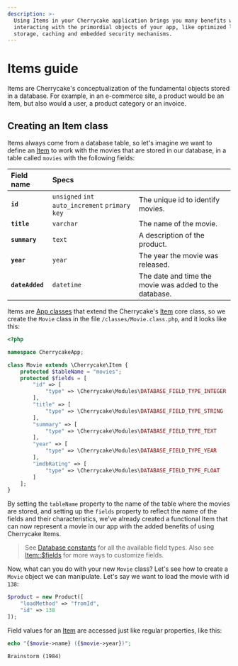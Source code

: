 ```yaml
---
description: >-
  Using Items in your Cherrycake application brings you many benefits when
  interacting with the primordial objects of your app, like optimized loading,
  storage, caching and embedded security mechanisms.
---
```


# Items guide

Items are Cherrycake's conceptualization of the fundamental objects stored in a database. For example, in an e-commerce site, a product would be an Item, but also would a user, a product category or an invoice.

## Creating an Item class

Items always come from a database table, so let's imagine we want to define an [Item](../../reference/core-classes/item/) to work with the movies that are stored in our database, in a table called `movies` with the following fields:

| Field name | Specs |  |
| :--- | :--- | :--- |
| **`id`** | `unsigned` `int` `auto_increment` `primary key` | The unique id to identify movies. |
| **`title`** | `varchar` | The name of the movie. |
| **`summary`** | `text` | A description of the product. |
| **`year`** | `year` | The year the movie was released. |
| **`dateAdded`** | `datetime` | The date and time the movie was added to the database. |

Items are [App classes](../classes-guide.md#app-class-files) that extend the Cherrycake's [Item](../../reference/core-classes/item/) core class, so we create the `Movie` class in the file `/classes/Movie.class.php`, and it looks like this:

```php
<?php

namespace CherrycakeApp;

class Movie extends \Cherrycake\Item {
    protected $tableName = "movies";
    protected $fields = [
        "id" => [
            "type" => \Cherrycake\Modules\DATABASE_FIELD_TYPE_INTEGER
        ],
        "title" => [
            "type" => \Cherrycake\Modules\DATABASE_FIELD_TYPE_STRING
        ],
        "summary" => [
            "type" => \Cherrycake\Modules\DATABASE_FIELD_TYPE_TEXT
        ],
        "year" => [
            "type" => \Cherrycake\Modules\DATABASE_FIELD_TYPE_YEAR
        ],
        "imdbRating" => [
            "type" => \Cherrycake\Modules\DATABASE_FIELD_TYPE_FLOAT
        ]
    ];
}
```

By setting the `tableName` property to the name of the table where the movies are stored, and setting up the `fields` property to reflect the name of the fields and their characteristics, we've already created a functional Item that can now represent a movie in our app with the added benefits of using Cherrycake Items.

> See [Database constants](../../reference/core-modules/database.md#constants) for all the available field types. Also see [Item::$fields](../../reference/core-classes/item/item-properties.md#fields) for more ways to customize fields.

Now, what can you do with your new `Movie` class? Let's see how to create a `Movie` object we can manipulate. Let's say we want to load the movie with id `138`:

```php
$product = new Product([
    "loadMethod" => "fromId",
    "id" => 138
]);
```

Field values for an [Item](../../reference/core-classes/item/) are accessed just like regular properties, like this:

```php
echo "{$movie->name} ({$movie->year})";
```

```text
Brainstorm (1984)
```



